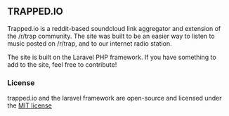 ## TRAPPED.IO

Trapped.io is a reddit-based soundcloud link aggregator and extension of the /r/trap community. The site was built to be an easier way to listen to music posted on /r/trap, and to our internet radio station.

The site is built on the Laravel PHP framework. If you have something to add to the site, feel free to contribute!  

### License

trapped.io and the laravel framework are open-source and licensed under the [MIT license](http://opensource.org/licenses/MIT)
